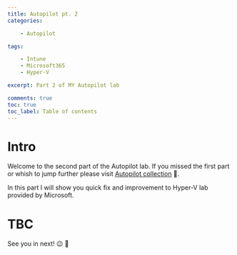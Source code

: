 ```yaml
---
title: Autopilot pt. 2
categories:

    - Autopilot

tags:

    - Intune
    - Microsoft365
    - Hyper-V

excerpt: Part 2 of MY Autopilot lab

comments: true
toc: true
toc_label: Table of contents
---
```


# Intro

Welcome to the second part of the Autopilot lab.
If you missed the first part or whish to jump further please visit [Autopilot collection](https://universecitiz3n.tech/autopilot/) 🚀.

In this part I will show you quick fix and improvement to Hyper-V lab provided by Microsoft.

# TBC

See you in next! 😉 🧠

